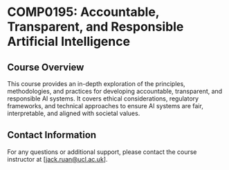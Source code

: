 # COMP0195: Accountable, Transparent, and Responsible Artificial Intelligence

## Course Overview
This course provides an in-depth exploration of the principles, methodologies, and practices for developing accountable, transparent, and responsible AI systems. It covers ethical considerations, regulatory frameworks, and technical approaches to ensure AI systems are fair, interpretable, and aligned with societal values.

## Contact Information
For any questions or additional support, please contact the course instructor at [jack.ruan@ucl.ac.uk].
